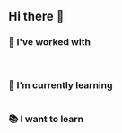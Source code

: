 ## Hi there 👋

### 🔭 I've worked with 

<p align="left">
    <img src="https://img.shields.io/badge/Python-3776AB?style=for-the-badge&logo=python&logoColor=white" alt="">
    <img src="https://img.shields.io/badge/C%2B%2B-00599C?style=for-the-badge&logo=c%2B%2B&logoColor=white" alt="">
    <img src="https://img.shields.io/badge/HTML5-E34F26?style=for-the-badge&logo=html5&logoColor=white" alt="">
    <img src="https://img.shields.io/badge/Java-ED8B00?style=for-the-badge&logo=openjdk&logoColor=white" alt="">
    <img src="https://img.shields.io/badge/Docker-2496ED?logo=docker&logoColor=white&style=flat" alt="">
    
</p>

### 🌱 I’m currently learning

<p align="left">
    <img src="https://img.shields.io/badge/MySQL-00000F?style=for-the-badge&logo=mysql&logoColor=white" alt="">   
</p>

### 📚 I want to learn

<p align="left">
    <img src="https://img.shields.io/badge/Unity-100000?style=for-the-badge&logo=unity&logoColor=white" alt="">   
</p>

<!--
**sabrizzs/sabrizzs** is a ✨ _special_ ✨ repository because its `README.md` (this file) appears on your GitHub profile.

Here are some ideas to get you started:

- 🔭 I’m currently working on ...
- 🌱 I’m currently learning ...
- 👯 I’m looking to collaborate on ...
- 🤔 I’m looking for help with ...
- 💬 Ask me about ...
- 📫 How to reach me: ...
- 😄 Pronouns: ...
- ⚡ Fun fact: ...
-->
